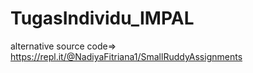 # TugasIndividu_IMPAL
alternative source code=> https://repl.it/@NadiyaFitriana1/SmallRuddyAssignments
